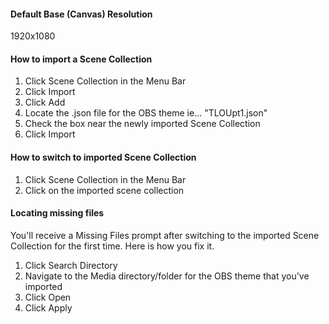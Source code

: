 #### Default Base (Canvas) Resolution 
1920x1080

#### How to import a Scene Collection 

1. Click Scene Collection in the Menu Bar
2. Click Import
3. Click Add 
4. Locate the .json file for the OBS theme ie... "TLOUpt1.json"
4. Check the box near the newly imported Scene Collection
5. Click Import

#### How to switch to imported Scene Collection

1. Click Scene Collection in the Menu Bar
2. Click on the imported scene collection


#### Locating missing files 

You'll receive a Missing Files prompt after switching to the imported Scene Collection for the first time. Here is how you fix it.
1. Click Search Directory
2. Navigate to the Media directory/folder for the OBS theme that you've imported
3. Click Open
4. Click Apply

